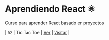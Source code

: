 # Aprendiendo React ⚛️

Curso para aprender React basado en proyectos

<!-- ## ⌨️ Proyectos de React con código

| Número | Proyecto | Código | Web |
| --- | --- | --- | --- | -->
<!-- | `01` | Twitter Follow Card | [Ver](projects/01-twitter-follow-card/) | [Visitar](https://midu-react-01.surge.sh) | -->
| `02` | Tic Tac Toe | [Ver](projects/02-tic-tac-toe/) | [Visitar](https://react-02-tic-tac-toe.netlify.app/) |
<!-- | `03` | Mouse Follower | [Ver](projects/03-mouse-follower) | [Visitar](https://react-03-mouse-follower.netlify.app/) | -->
<!-- | `04` | Prueba técnica con Promesas, fetching y testing E2E | [Ver](projects/04-react-prueba-tecnica) | [Visitar](https://midu-react-04.surge.sh) | -->
<!-- | `05` | Prueba técnica con formularios, buscador utilizando una API | [Ver](projects/05-react-buscador-peliculas) | [Visitar](https://midu-react-05.surge.sh) | -->
<!-- | `06` | Creación de un ecommerce con carrito de compras | [Ver](projects/06-shopping-cart) | [Visitar](https://midu-react-06.surge.sh) | -->
<!-- | `07` | Creación de un React Router desde cero | [Ver](projects/07-midu-router) | [Visitar](https://midu-react-07.surge.sh) | -->
<!-- | `08` | Todo App con TypeScript y animaciones | [Ver](projects/08-todo-app-typescript) | [Visitar](https://midu-react-08.surge.sh) | -->
<!-- | `09` | Crear un Google Translate con ChatGPT y TypeScript | [Ver](projects/09-google-translate-clone/) | [Visitar](https://midu-react-09.surge.sh) | -->
<!-- | `10` | Crear un CRUD con Redux Toolkit y TypeScript | [Ver](projects/10-crud-redux/) | [Visitar](https://midu-react-10.surge.sh) | -->
<!-- | `11` | Prueba Técnica con TypeScript y React | [Ver](projects/11-typescript-prueba-tecnica/) | [Visitar](https://midu-react-11.surge.sh) | -->
<!-- | `11b` | Prueba Técnica con TypeScript y React con React Query | [Ver](projects/11b-typescript-prueba-tecnica-with-react-query/) | [Visitar](https://midu-react-11.surge.sh) | -->
<!-- | `12` | Sistema de comentarios con React Query | [Ver](projects/12-comments-react-query) | [Visitar](https://midu-react-12.surge.sh) | -->
<!-- | `13` | JavaScript Quiz con Zustand y TypeScript | [Ver](projects/13-javascript-quiz-con-zustand/) | [Visitar](https://midu-react-13.surge.sh) | -->
<!-- | `14` | Hacker News con TypeScript y SWR | [Ver](projects/14-hacker-news-prueba-tecnica) | [Visitar](https://midu-react-14.surge.sh) | -->
